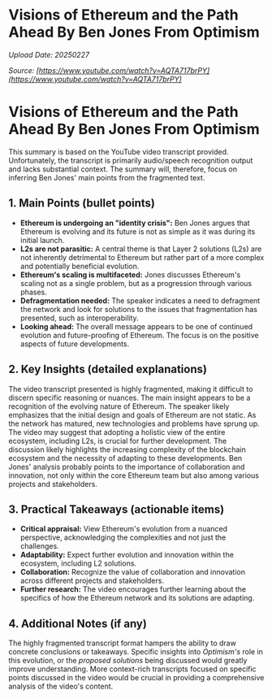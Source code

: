# Visions of Ethereum and the Path Ahead By Ben Jones From Optimism

*Upload Date: 20250227*

*Source: [https://www.youtube.com/watch?v=AQTA717brPY](https://www.youtube.com/watch?v=AQTA717brPY)*

# Visions of Ethereum and the Path Ahead By Ben Jones From Optimism

This summary is based on the YouTube video transcript provided.  Unfortunately, the transcript is primarily audio/speech recognition output and lacks substantial context.  The summary will, therefore, focus on inferring Ben Jones' main points from the fragmented text.

## 1. Main Points (bullet points)

* **Ethereum is undergoing an "identity crisis":**  Ben Jones argues that Ethereum is evolving and its future is not as simple as it was during its initial launch.
* **L2s are not parasitic:**  A central theme is that Layer 2 solutions (L2s) are not inherently detrimental to Ethereum but rather part of a more complex and potentially beneficial evolution.
* **Ethereum's scaling is multifaceted:**  Jones discusses Ethereum's scaling not as a single problem, but as a progression through various phases.
* **Defragmentation needed:**  The speaker indicates a need to defragment the network and look for solutions to the issues that fragmentation has presented, such as interoperability.
* **Looking ahead:** The overall message appears to be one of continued evolution and future-proofing of Ethereum.  The focus is on the positive aspects of future developments.


## 2. Key Insights (detailed explanations)

The video transcript presented is highly fragmented, making it difficult to discern specific reasoning or nuances.  The main insight appears to be a recognition of the evolving nature of Ethereum.  The speaker likely emphasizes that the initial design and goals of Ethereum are not static.  As the network has matured, new technologies and problems have sprung up. The video may suggest that adopting a holistic view of the entire ecosystem, including L2s, is crucial for further development.  The discussion likely highlights the increasing complexity of the blockchain ecosystem and the necessity of adapting to these developments. Ben Jones' analysis probably points to the importance of collaboration and innovation, not only within the core Ethereum team but also among various projects and stakeholders.

## 3. Practical Takeaways (actionable items)

* **Critical appraisal:** View Ethereum's evolution from a nuanced perspective, acknowledging the complexities and not just the challenges.
* **Adaptability:** Expect further evolution and innovation within the ecosystem, including L2 solutions.
* **Collaboration:**  Recognize the value of collaboration and innovation across different projects and stakeholders.
* **Further research:** The video encourages further learning about the specifics of how the Ethereum network and its solutions are adapting.

## 4. Additional Notes (if any)

The highly fragmented transcript format hampers the ability to draw concrete conclusions or takeaways.  Specific insights into *Optimism's* role in this evolution, or the *proposed solutions* being discussed would greatly improve understanding.  More context-rich transcripts focused on specific points discussed in the video would be crucial in providing a comprehensive analysis of the video's content.